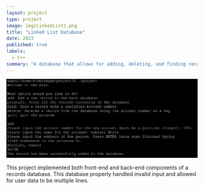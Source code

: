 ```yaml
---
layout: project
type: project
image: img/LinkedList2.png
title: "Linked List Database"
date: 2023
published: true
labels:
  - C++
summary: "A database that allows for adding, deleting, and finding records of a person. Created for ICS 212"
---
```


<img class="img-fluid" src="../img/LinkedListProject.png">

This project implemented both front-end and back-end components of a records database. This database properly handled invalid input and allowed for user data to be multiple lines.
